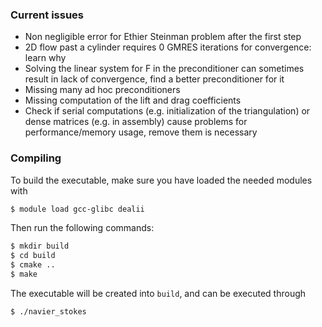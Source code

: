 ### Current issues
- Non negligible error for Ethier Steinman problem after the first step
- 2D flow past a cylinder requires 0 GMRES iterations for convergence: learn why
- Solving the linear system for F in the preconditioner can sometimes result in lack of convergence, find a better preconditioner for it
- Missing many ad hoc preconditioners
- Missing computation of the lift and drag coefficients
- Check if serial computations (e.g. initialization of the triangulation) or dense matrices (e.g. in assembly) cause problems for performance/memory usage, remove them is necessary

### Compiling
To build the executable, make sure you have loaded the needed modules with
```bash
$ module load gcc-glibc dealii
```
Then run the following commands:
```bash
$ mkdir build
$ cd build
$ cmake ..
$ make
```
The executable will be created into `build`, and can be executed through
```bash
$ ./navier_stokes
```